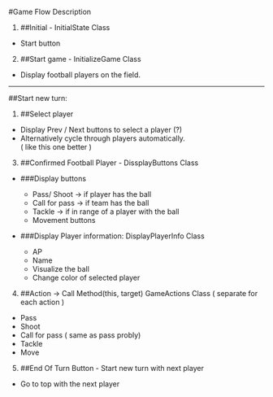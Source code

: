 #Game Flow Description

1. ##Initial - InitialState Class
    
  - Start button

2. ##Start game - InitializeGame Class
  - Display football players on the field.
------------------------------

##Start new turn:
1. ##Select player <br> 
  - Display Prev / Next buttons to select a player (?) <br>
  - Alternatively cycle through players automatically. <br> ( like this one better )

3. ##Confirmed Football Player - DissplayButtons Class
  - ###Display buttons <br>
    - Pass/ Shoot -> if player has the ball <br>
    - Call for pass -> if team has the ball <br>
    - Tackle -> if in range of a player with the ball <br>
    - Movement buttons

  - ###Display Player information: DisplayPlayerInfo Class
    - AP
    - Name
    - Visualize the ball 
    - Change color of selected player

4. ##Action -> Call Method(this, target) GameActions Class ( separate for each action )
  - Pass
  - Shoot
  - Call for pass ( same as pass probly)
  - Tackle
  - Move

5. ##End Of Turn Button - Start new turn with next player
  - Go to top with the next player
